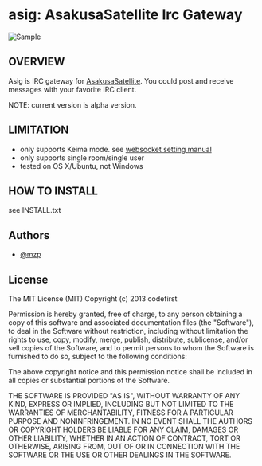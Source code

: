 asig: AsakusaSatellite Irc Gateway
===================================

![Sample](https://raw.github.com/mzp/asig/master/misc/asig.png)

OVERVIEW
------------------------------

Asig is IRC gateway for [AsakusaSatellite](http://www.codefirst.org/AsakusaSatellite/).
You could post and receive messages with your favorite IRC client.

NOTE: current version is alpha version.

LIMITATION
------------------------------

 * only supports Keima mode. see [websocket setting manual](http://docs.asakusa-satellite.org/en/latest/websocket.html)
 * only supports single room/single user
 * tested on OS X/Ubuntu, not Windows

HOW TO INSTALL
------------------------------

see INSTALL.txt

Authors
-----------------------------

 * [@mzp](http://twitter.com/mzp/)

License
------------------------------

The MIT License (MIT)
Copyright (c) 2013 codefirst

Permission is hereby granted, free of charge, to any person obtaining a copy of this software and associated documentation files (the "Software"), to deal in the Software without restriction, including without limitation the rights to use, copy, modify, merge, publish, distribute, sublicense, and/or sell copies of the Software, and to permit persons to whom the Software is furnished to do so, subject to the following conditions:

The above copyright notice and this permission notice shall be included in all copies or substantial portions of the Software.

THE SOFTWARE IS PROVIDED "AS IS", WITHOUT WARRANTY OF ANY KIND, EXPRESS OR IMPLIED, INCLUDING BUT NOT LIMITED TO THE WARRANTIES OF MERCHANTABILITY, FITNESS FOR A PARTICULAR PURPOSE AND NONINFRINGEMENT. IN NO EVENT SHALL THE AUTHORS OR COPYRIGHT HOLDERS BE LIABLE FOR ANY CLAIM, DAMAGES OR OTHER LIABILITY, WHETHER IN AN ACTION OF CONTRACT, TORT OR OTHERWISE, ARISING FROM, OUT OF OR IN CONNECTION WITH THE SOFTWARE OR THE USE OR OTHER DEALINGS IN THE SOFTWARE.
